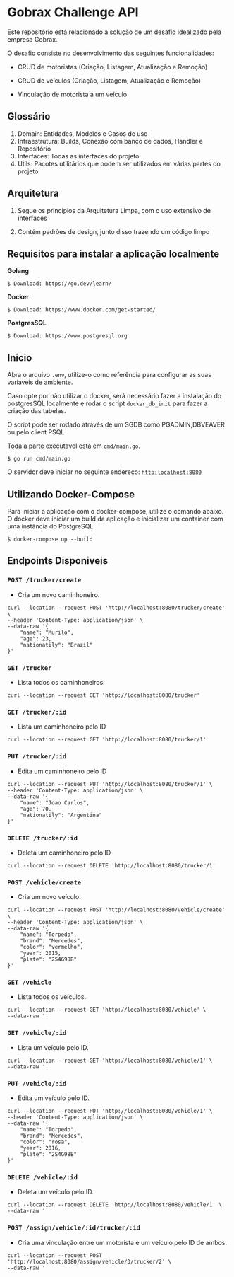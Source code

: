 # Gobrax Challenge API

Este repositório está relacionado a solução de um desafio idealizado pela empresa Gobrax.

O desafio consiste no desenvolvimento das seguintes funcionalidades:

- CRUD de motoristas (Criação, Listagem, Atualização e Remoção)

- CRUD de veículos (Criação, Listagem, Atualização e Remoção)

- Vinculação de motorista a um veículo



## Glossário

1. Domain: Entidades, Modelos e Casos de uso
2. Infraestrutura: Builds, Conexão com banco de dados, Handler e Repositório
3. Interfaces: Todas as interfaces do projeto
4. Utils: Pacotes utilitários que podem ser utilizados em várias partes do projeto

## Arquitetura

1. Segue os principios da Arquitetura Limpa, com o uso extensivo de interfaces

2. Contém padrões de design, junto disso trazendo um código limpo

## Requisitos para instalar a aplicação localmente

**Golang**
```
$ Download: https://go.dev/learn/
```

**Docker**
```
$ Download: https://www.docker.com/get-started/
```

**PostgresSQL**
```
$ Download: https://www.postgresql.org
```


## Inicio

Abra o arquivo `.env`, utilize-o como referência para configurar as suas variaveis de ambiente.

Caso opte por não utilizar o docker, será necessário fazer a instalação do postgresSQL localmente e rodar o script `docker_db_init` para fazer a criação das tabelas.

O script pode ser rodado através de um SGDB como PGADMIN,DBVEAVER ou pelo client PSQL

Toda a parte executavel está em  `cmd/main.go`.

```
$ go run cmd/main.go
```

O servidor deve iniciar no seguinte endereço: [`http:localhost:8080`](http:localhost:8080)

## Utilizando Docker-Compose

Para iniciar a aplicação com o docker-compose, utilize o comando abaixo. O docker deve iniciar um build da aplicação e inicializar um container com uma instância do PostgreSQL.

```
$ docker-compose up --build
```

## Endpoints Disponiveis

### `POST /trucker/create`

- Cria um novo caminhoneiro.

```
curl --location --request POST 'http://localhost:8080/trucker/create' \
--header 'Content-Type: application/json' \
--data-raw '{
    "name": "Murilo",
    "age": 23,
    "nationatily": "Brazil"
}'
```

### `GET /trucker`

- Lista todos os caminhoneiros.

```
curl --location --request GET 'http://localhost:8080/trucker'
```


### `GET /trucker/:id`

- Lista um caminhoneiro pelo ID


```
curl --location --request GET 'http://localhost:8080/trucker/1'
```

### `PUT /trucker/:id`

- Edita um caminhoneiro pelo ID


```
curl --location --request PUT 'http://localhost:8080/trucker/1' \
--header 'Content-Type: application/json' \
--data-raw '{
    "name": "Joao Carlos",
    "age": 70,
    "nationatily": "Argentina"
}'
```

### `DELETE /trucker/:id`

- Deleta um caminhoneiro pelo ID


```
curl --location --request DELETE 'http://localhost:8080/trucker/1'
```

### `POST /vehicle/create`

- Cria um novo veículo.

```
curl --location --request POST 'http://localhost:8080/vehicle/create' \
--header 'Content-Type: application/json' \
--data-raw '{
    "name": "Torpedo",
    "brand": "Mercedes",
    "color": "vermelho",
    "year": 2015,
    "plate": "2S4G98B"
}'
```

### `GET /vehicle`

- Lista todos os veículos.

```
curl --location --request GET 'http://localhost:8080/vehicle' \
--data-raw ''
```

### `GET /vehicle/:id`

- Lista um veículo pelo ID.

```
curl --location --request GET 'http://localhost:8080/vehicle/1' \
--data-raw ''
```

### `PUT /vehicle/:id`

- Edita um veículo pelo ID.

```
curl --location --request PUT 'http://localhost:8080/vehicle/1' \
--header 'Content-Type: application/json' \
--data-raw '{
    "name": "Torpedo",
    "brand": "Mercedes",
    "color": "rosa",
    "year": 2016,
    "plate": "2S4G98B"
}'
```

### `DELETE /vehicle/:id`

- Deleta um veículo pelo ID.

```
curl --location --request DELETE 'http://localhost:8080/vehicle/1' \
--data-raw ''
```

### `POST /assign/vehicle/:id/trucker/:id`

- Cria uma vinculação entre um motorista e um veículo pelo ID de ambos.

```
curl --location --request POST 'http://localhost:8080/assign/vehicle/3/trucker/2' \
--data-raw ''
```

